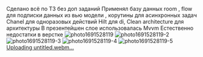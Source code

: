 Сделано всё по ТЗ без доп заданий
Применял базу данных room , flow для подписки данных из вью модели , корутины для асинхронных задач
Chanel для одноразовых действий
Hilt для di, Clean architecture для архитектуры 
В презентейшен слое использовалась Mvvm
Естественно недостатки в верстке
![photo1691528119](https://github.com/foohokik/tz/assets/107697919/2d176981-afdb-4ca1-a730-a7524abdb392)
![photo1691528119-2](https://github.com/foohokik/tz/assets/107697919/6846141f-4803-4c9d-ba60-0c9d68875c42)
![photo1691528119-3](https://github.com/foohokik/tz/assets/107697919/8821eedd-4746-4708-8c06-92880b6d930d)
![photo1691528119-4](https://github.com/foohokik/tz/assets/107697919/2f5f6c23-2489-4a42-af9a-9771a04e9745)
![photo1691528119-5](https://github.com/foohokik/tz/assets/107697919/a5706e39-7b43-42f3-8498-30583a74ad8b)
[Uploading untitled.webm…]()
